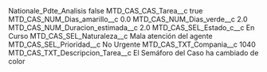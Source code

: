 <?xml version="1.0" encoding="UTF-8"?>
<CustomMetadata xmlns="http://soap.sforce.com/2006/04/metadata" xmlns:xsi="http://www.w3.org/2001/XMLSchema-instance" xmlns:xsd="http://www.w3.org/2001/XMLSchema">
    <label>Nationale_Pdte_Analisis</label>
    <protected>false</protected>
    <values>
        <field>MTD_CAS_CAS_Tarea__c</field>
        <value xsi:type="xsd:boolean">true</value>
    </values>
    <values>
        <field>MTD_CAS_NUM_Dias_amarillo__c</field>
        <value xsi:type="xsd:double">0.0</value>
    </values>
    <values>
        <field>MTD_CAS_NUM_Dias_verde__c</field>
        <value xsi:type="xsd:double">2.0</value>
    </values>
    <values>
        <field>MTD_CAS_NUM_Duracion_estimada__c</field>
        <value xsi:type="xsd:double">2.0</value>
    </values>
    <values>
        <field>MTD_CAS_SEL_Estado_c__c</field>
        <value xsi:type="xsd:string">En Curso</value>
    </values>
    <values>
        <field>MTD_CAS_SEL_Naturaleza__c</field>
        <value xsi:type="xsd:string">Mala atención del agente</value>
    </values>
    <values>
        <field>MTD_CAS_SEL_Prioridad__c</field>
        <value xsi:type="xsd:string">No Urgente</value>
    </values>
    <values>
        <field>MTD_CAS_TXT_Compania__c</field>
        <value xsi:type="xsd:string">1040</value>
    </values>
    <values>
        <field>MTD_CAS_TXT_Descripcion_Tarea__c</field>
        <value xsi:type="xsd:string">El Semáforo del Caso ha cambiado de color</value>
    </values>
</CustomMetadata>

